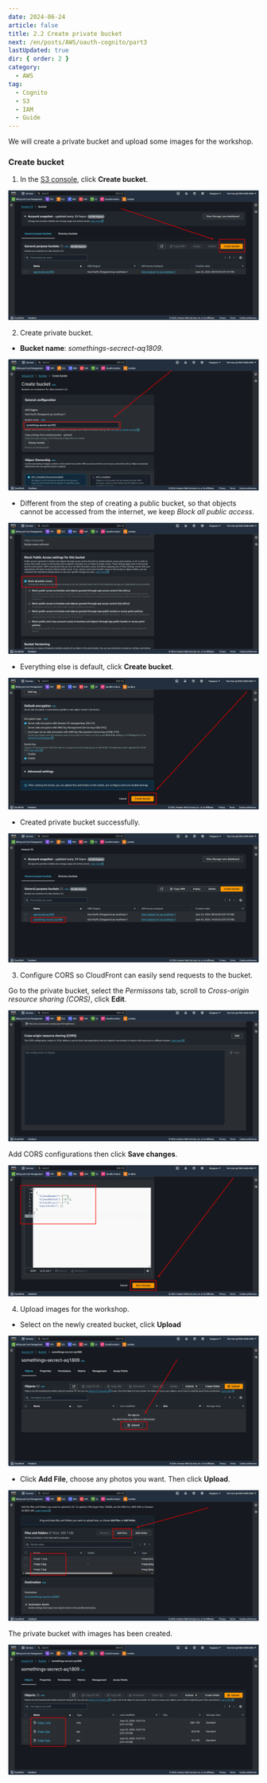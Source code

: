 ```yaml
---
date: 2024-06-24
article: false
title: 2.2 Create private bucket
next: /en/posts/AWS/oauth-cognito/part3
lastUpdated: true
dir: { order: 2 }
category:
  - AWS
tag:
  - Cognito
  - S3
  - IAM
  - Guide
---
```


We will create a private bucket and upload some images for the workshop.

### Create bucket

1. In the [S3 console](https://console.aws.amazon.com/s3), click **Create bucket**.

![](/storage/oauth-cognito/2-2_1.png)

2. Create private bucket.

- **Bucket name**: _somethings-secrect-aq1809_.

![](/storage/oauth-cognito/2-2_2.png)

- Different from the step of creating a public bucket, so that objects cannot be accessed from the internet, we keep _Block all public access_.

![](/storage/oauth-cognito/2-2_3.png)

- Everything else is default, click **Create bucket**.

![](/storage/oauth-cognito/2-2_4.png)

- Created private bucket successfully.

![](/storage/oauth-cognito/2-2_5.png)

3. Configure CORS so CloudFront can easily send requests to the bucket.

Go to the private bucket, select the _Permissons_ tab, scroll to _Cross-origin resource sharing (CORS)_, click **Edit**.

![](/storage/oauth-cognito/2-2_9.png)

Add CORS configurations then click **Save changes**.

![](/storage/oauth-cognito/2-2_10.png)

4. Upload images for the workshop.

- Select on the newly created bucket, click **Upload**

![](/storage/oauth-cognito/2-2_6.png)

- Click **Add File**, choose any photos you want. Then click **Upload**.

![](/storage/oauth-cognito/2-2_7.png)

The private bucket with images has been created.

![](/storage/oauth-cognito/2-2_8.png)

